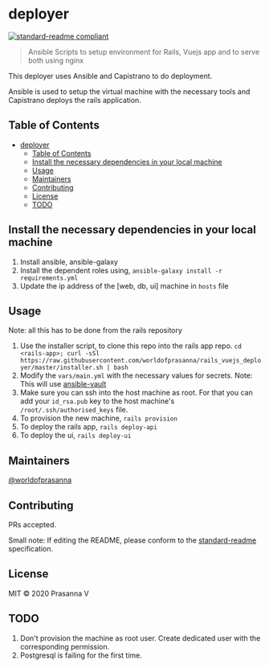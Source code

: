 # deployer

[![standard-readme compliant](https://img.shields.io/badge/standard--readme-OK-green.svg?style=flat-square)](https://github.com/RichardLitt/standard-readme)

> Ansible Scripts to setup environment for Rails, Vuejs app and to serve both using nginx

This deployer uses Ansible and Capistrano to do deployment.

Ansible is used to setup the virtual machine with the necessary tools and Capistrano deploys the rails application.

## Table of Contents

- [deployer](#deployer)
  - [Table of Contents](#table-of-contents)
  - [Install the necessary dependencies in your local machine](#install-the-necessary-dependencies-in-your-local-machine)
  - [Usage](#usage)
  - [Maintainers](#maintainers)
  - [Contributing](#contributing)
  - [License](#license)
  - [TODO](#todo)

## Install the necessary dependencies in your local machine

1. Install ansible, ansible-galaxy
2. Install the dependent roles using,
`ansible-galaxy install -r requirements.yml`
3. Update the ip address of the [web, db, ui] machine in `hosts` file

## Usage
Note: all this has to be done from the rails repository

1. Use the installer script, to clone this repo into the rails app repo.
`cd <rails-app>; curl -sSl https://raw.githubusercontent.com/worldofprasanna/rails_vuejs_deployer/master/installer.sh | bash`
2. Modify the `vars/main.yml` with the necessary values for secrets. Note: This will use [ansible-vault](https://docs.ansible.com/ansible/latest/user_guide/vault.html)
3. Make sure you can ssh into the host machine as root. For that you can add your `id_rsa.pub` key to the host machine's `/root/.ssh/authorised_keys` file.
4. To provision the new machine,
`rails provision`
5. To deploy the rails app,
`rails deploy-api`
6. To deploy the ui,
`rails deploy-ui`

## Maintainers

[@worldofprasanna](https://github.com/worldofprasanna)

## Contributing

PRs accepted.

Small note: If editing the README, please conform to the [standard-readme](https://github.com/RichardLitt/standard-readme) specification.

## License

MIT © 2020 Prasanna V

## TODO

1. Don't provision the machine as root user. Create dedicated user with the corresponding permission.
2. Postgresql is failing for the first time.